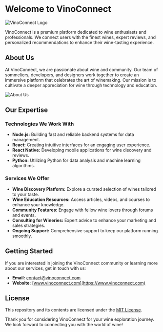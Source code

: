 # Welcome to VinoConnect

![VinoConnect Logo](https://example.com/vinoconnect-logo.svg)

VinoConnect is a premium platform dedicated to wine enthusiasts and professionals. We connect users with the finest wines, expert reviews, and personalized recommendations to enhance their wine-tasting experience.

## About Us

At VinoConnect, we are passionate about wine and community. Our team of sommeliers, developers, and designers work together to create an immersive platform that celebrates the art of winemaking. Our mission is to cultivate a deeper appreciation for wine through technology and education.

![About Us](https://example.com/about-us.svg)

## Our Expertise

### Technologies We Work With

- **Node.js:** Building fast and reliable backend systems for data management.
- **React:** Creating intuitive interfaces for an engaging user experience.
- **React Native:** Developing mobile applications for wine discovery and reviews.
- **Python:** Utilizing Python for data analysis and machine learning algorithms.

### Services We Offer

- **Wine Discovery Platform:** Explore a curated selection of wines tailored to your taste.
- **Wine Education Resources:** Access articles, videos, and courses to enhance your knowledge.
- **Community Features:** Engage with fellow wine lovers through forums and events.
- **Consulting for Wineries:** Expert advice to enhance your marketing and sales strategies.
- **Ongoing Support:** Comprehensive support to keep our platform running smoothly.

## Getting Started

If you are interested in joining the VinoConnect community or learning more about our services, get in touch with us:

- **Email:** contact@vinoconnect.com
- **Website:** [www.vinoconnect.com](https://www.vinoconnect.com)

## License

This repository and its contents are licensed under the [MIT License](LICENSE).

Thank you for considering VinoConnect for your wine exploration journey. We look forward to connecting you with the world of wine!

